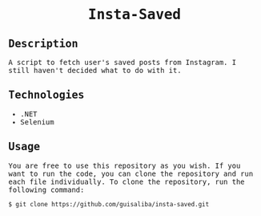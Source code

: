 <samp>
  <h1 align="center">Insta-Saved</h1>

## Description

A script to fetch user's saved posts from Instagram. I still haven't decided what to do with it.

## Technologies

- .NET
- Selenium

## Usage

  You are free to use this repository as you wish. If you want to run the code, you can clone the repository and run each file individually. To clone the repository, run the following command:

  ``` bash
  $ git clone https://github.com/guisaliba/insta-saved.git
  ```

</samp>
